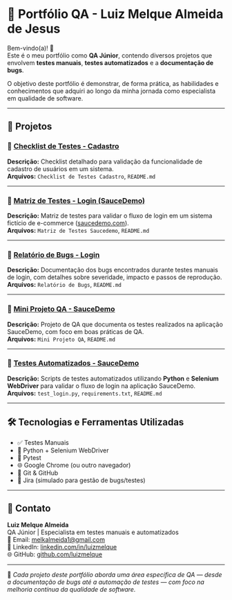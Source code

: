 # 💼 Portfólio QA - Luiz Melque Almeida de Jesus

Bem-vindo(a)! 👋  
Este é o meu portfólio como **QA Júnior**, contendo diversos projetos que envolvem **testes manuais**, **testes automatizados** e a **documentação de bugs**.

O objetivo deste portfólio é demonstrar, de forma prática, as habilidades e conhecimentos que adquiri ao longo da minha jornada como especialista em qualidade de software.

---

## 📌 Projetos

### 🔹 [Checklist de Testes - Cadastro](./checklist-login)
**Descrição:** Checklist detalhado para validação da funcionalidade de cadastro de usuários em um sistema.  
**Arquivos:** `Checklist de Testes Cadastro`, `README.md`

---

### 🔹 [Matriz de Testes - Login (SauceDemo)](./matriz-login)
**Descrição:** Matriz de testes para validar o fluxo de login em um sistema fictício de e-commerce ([saucedemo.com](https://www.saucedemo.com/)).  
**Arquivos:** `Matriz de Testes Saucedemo`, `README.md`

---

### 🔹 [Relatório de Bugs - Login](./relatorio-bugs)
**Descrição:** Documentação dos bugs encontrados durante testes manuais de login, com detalhes sobre severidade, impacto e passos de reprodução.  
**Arquivos:** `Relatório de Bugs`, `README.md`

---

### 🔹 [Mini Projeto QA - SauceDemo](./automated-tests-saucedemo)
**Descrição:** Projeto de QA que documenta os testes realizados na aplicação SauceDemo, com foco em boas práticas de QA.  
**Arquivos:** `Mini Projeto QA`, `README.md`

---

### 🔹 [Testes Automatizados - SauceDemo](./automated-tests-saucedemo)
**Descrição:** Scripts de testes automatizados utilizando **Python** e **Selenium WebDriver** para validar o fluxo de login na aplicação SauceDemo.  
**Arquivos:** `test_login.py`, `requirements.txt`, `README.md`

---

## 🛠️ Tecnologias e Ferramentas Utilizadas

- ✅ Testes Manuais
- 🧪 Python + Selenium WebDriver
- 🧪 Pytest
- 🌐 Google Chrome (ou outro navegador)
- 📂 Git & GitHub
- 🐛 Jira (simulado para gestão de bugs/testes)

---

## 📧 Contato

**Luiz Melque Almeida**  
QA Júnior | Especialista em testes manuais e automatizados  
📩 Email: [melkalmeida1@gmail.com](mailto:melkalmeida1@gmail.com)  
🔗 LinkedIn: [linkedin.com/in/luizmelque](https://www.linkedin.com/in/luizmelque/)  
🌐 GitHub: [github.com/luizmelque](https://github.com/luizmelque)

---

📌 *Cada projeto deste portfólio aborda uma área específica de QA — desde a documentação de bugs até a automação de testes — com foco na melhoria contínua da qualidade de software.*
